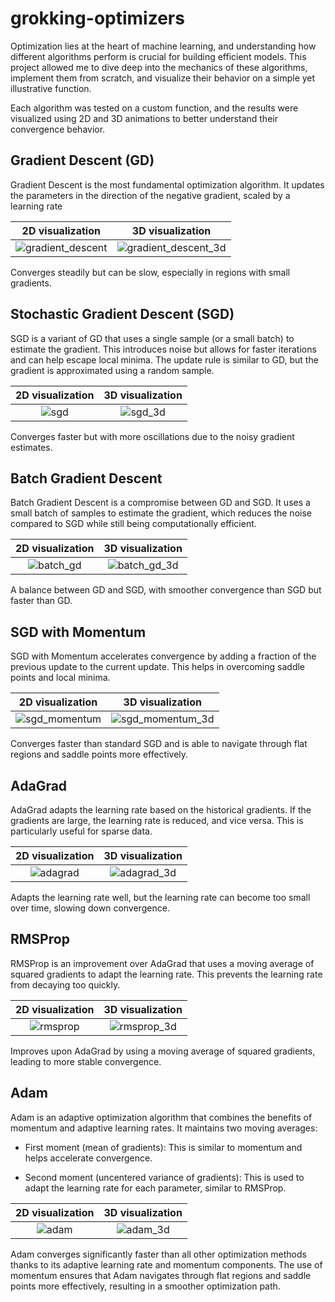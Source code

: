 # grokking-optimizers
Optimization lies at the heart of machine learning, and understanding how different algorithms perform is crucial for building efficient models. This project allowed me to dive deep into the mechanics of these algorithms, implement them from scratch, and visualize their behavior on a simple yet illustrative function.

Each algorithm was tested on a custom function, and the results were visualized using 2D and 3D animations to better understand their convergence behavior.

## Gradient Descent (GD)
Gradient Descent is the most fundamental optimization algorithm. It updates the parameters in the direction of the negative gradient, scaled by a learning rate

2D visualization            |  3D visualization
:-------------------------:|:-------------------------:
![gradient_descent](https://github.com/user-attachments/assets/e095c0db-2d10-47d5-96e4-80178a329057) | ![gradient_descent_3d](https://github.com/user-attachments/assets/81144bda-5db9-4a2c-bda5-34d4df058ae1)

Converges steadily but can be slow, especially in regions with small gradients.


## Stochastic Gradient Descent (SGD)
SGD is a variant of GD that uses a single sample (or a small batch) to estimate the gradient. This introduces noise but allows for faster iterations and can help escape local minima. The update rule is similar to GD, but the gradient is approximated using a random sample.


2D visualization            |  3D visualization
:-------------------------:|:-------------------------:
![sgd](https://github.com/user-attachments/assets/153630c9-d9a0-42aa-bdd4-a106e2490542) | ![sgd_3d](https://github.com/user-attachments/assets/a4e56fab-225d-408a-84bf-a2797a5fbf08)

Converges faster but with more oscillations due to the noisy gradient estimates.

## Batch Gradient Descent
Batch Gradient Descent is a compromise between GD and SGD. It uses a small batch of samples to estimate the gradient, which reduces the noise compared to SGD while still being computationally efficient.

2D visualization            |  3D visualization
:-------------------------:|:-------------------------:
![batch_gd](https://github.com/user-attachments/assets/75ffa349-3ede-4f45-ba24-db1e43f31a88) | ![batch_gd_3d](https://github.com/user-attachments/assets/9c643e0c-9818-49c6-aa9e-a35c1836361a)

A balance between GD and SGD, with smoother convergence than SGD but faster than GD.

## SGD with Momentum

SGD with Momentum accelerates convergence by adding a fraction of the previous update to the current update. This helps in overcoming saddle points and local minima. 

2D visualization            |  3D visualization
:-------------------------:|:-------------------------:
![sgd_momentum](https://github.com/user-attachments/assets/154f1737-1f50-4cb3-8484-d56d422e45d4) | ![sgd_momentum_3d](https://github.com/user-attachments/assets/0d542ec2-423f-49d9-807d-941a3ea6314c)

Converges faster than standard SGD and is able to navigate through flat regions and saddle points more effectively.

## AdaGrad
AdaGrad adapts the learning rate based on the historical gradients. If the gradients are large, the learning rate is reduced, and vice versa. This is particularly useful for sparse data. 


2D visualization            |  3D visualization
:-------------------------:|:-------------------------:
![adagrad](https://github.com/user-attachments/assets/eacddf21-daf0-435f-86a8-b5f47a7ed69e) | ![adagrad_3d](https://github.com/user-attachments/assets/7915b48c-fcd7-4dbe-8dcf-1fdb47eb36a4)

Adapts the learning rate well, but the learning rate can become too small over time, slowing down convergence.


## RMSProp
RMSProp is an improvement over AdaGrad that uses a moving average of squared gradients to adapt the learning rate. This prevents the learning rate from decaying too quickly.

2D visualization            |  3D visualization
:-------------------------:|:-------------------------:
![rmsprop](https://github.com/user-attachments/assets/633d94dc-6b6c-42a4-b85e-5639958ee521) | ![rmsprop_3d](https://github.com/user-attachments/assets/b7ac0abf-4eda-458a-bc01-d44be5fbd155)

Improves upon AdaGrad by using a moving average of squared gradients, leading to more stable convergence.

## Adam

Adam is an adaptive optimization algorithm that combines the benefits of momentum and adaptive learning rates. It maintains two moving averages:

 - First moment (mean of gradients): This is similar to momentum and helps accelerate convergence.

 - Second moment (uncentered variance of gradients): This is used to adapt the learning rate for each parameter, similar to RMSProp.

2D visualization            |  3D visualization
:-------------------------:|:-------------------------:
![adam](https://github.com/user-attachments/assets/ca933f12-049d-4861-a5f8-6d570b0c5de9) | ![adam_3d](https://github.com/user-attachments/assets/53ffde74-3e14-406a-a4ba-e4987ec2a6fa)

Adam converges significantly faster than all other optimization methods thanks to its adaptive learning rate and momentum components. The use of momentum ensures that Adam navigates through flat regions and saddle points more effectively, resulting in a smoother optimization path.

